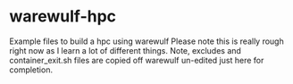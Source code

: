 # warewulf-hpc
Example files to build a hpc using warewulf
Please note this is really rough right now as I learn a lot of different things.
Note, excludes and container_exit.sh files are copied off warewulf un-edited just here for completion.
